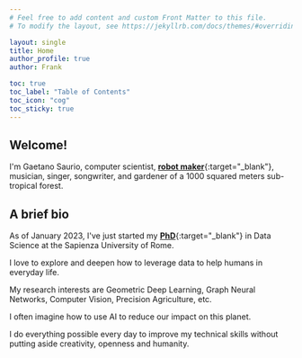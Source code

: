 ```yaml
---
# Feel free to add content and custom Front Matter to this file.
# To modify the layout, see https://jekyllrb.com/docs/themes/#overriding-theme-defaults

layout: single
title: Home
author_profile: true
author: Frank

toc: true
toc_label: "Table of Contents"
toc_icon: "cog"
toc_sticky: true
---
```


## Welcome!
I'm Gaetano Saurio, computer scientist, [**robot maker**](http://www.poommarobot.com/){:target="_blank"}, musician, singer, songwriter, and gardener of a 1000 squared meters sub-tropical forest.

## A brief bio
As of January 2023, I've just started my [**PhD**](https://phd.uniroma1.it/web/GAETANO-SAURIO_nP2078553_IT.aspx){:target="_blank"} in Data Science at the Sapienza University of Rome. 

I love to explore and deepen how to leverage data to help humans in everyday life. 

My research interests are Geometric Deep Learning, Graph Neural Networks, Computer Vision, Precision Agriculture, etc. 

I often imagine how to use AI to reduce our impact on this planet.  

I do everything possible every day to improve my technical skills without putting aside creativity, openness and humanity.